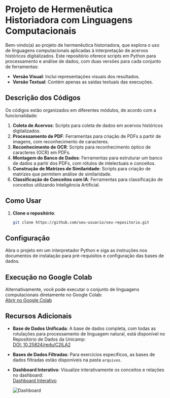 # Projeto de Hermenêutica Historiadora com Linguagens Computacionais

Bem-vindo(a) ao projeto de hermenêutica historiadora, que explora o uso de linguagens computacionais aplicadas à interpretação de acervos históricos digitalizados. Este repositório oferece scripts em Python para processamento e análise de dados, com duas versões para cada conjunto de ferramentas:

- **Versão Visual**: Inclui representações visuais dos resultados.
- **Versão Textual**: Contém apenas as saídas textuais das execuções.

## Descrição dos Códigos

Os códigos estão organizados em diferentes módulos, de acordo com a funcionalidade:

1. **Coleta de Acervos**: Scripts para coleta de dados em acervos históricos digitalizados.
2. **Processamento de PDF**: Ferramentas para criação de PDFs a partir de imagens, com reconhecimento de caracteres.
3. **Reconhecimento de OCR**: Scripts para reconhecimento óptico de caracteres (OCR) em PDFs.
4. **Montagem do Banco de Dados**: Ferramentas para estruturar um banco de dados a partir dos PDFs, com rótulos de intelectuais e conceitos.
5. **Construção de Matrizes de Similaridade**: Scripts para criação de matrizes que permitem análise de similaridade.
6. **Classificação de Conceitos com IA**: Ferramentas para classificação de conceitos utilizando Inteligência Artificial.

## Como Usar

1. **Clone o repositório**:
   ```bash
   git clone https://github.com/seu-usuario/seu-repositorio.git

## Configuração

Abra o projeto em um interpretador Python e siga as instruções nos documentos de instalação para pré-requisitos e configuração das bases de dados.

## Execução no Google Colab

Alternativamente, você pode executar o conjunto de linguagens computacionais diretamente no Google Colab:  
[Abrir no Google Colab](https://colab.research.google.com/drive/1Yul3ohEIOYYzisBT2FxVWBUYEmzOxwpQ?usp=sharing)

## Recursos Adicionais

- **Base de Dados Unificada**: A base de dados completa, com todas as rotulações para processamento de linguagem natural, está disponível no Repositório de Dados da Unicamp:  
  [DOI: 10.25824/redu/C2ILA2](https://doi.org/10.25824/redu/C2ILA2)

- **Bases de Dados Filtradas**: Para exercícios específicos, as bases de dados filtradas estão disponíveis na pasta `arquivos`.

- **Dashboard Interativo**: Visualize interativamente os conceitos e relações no dashboard:  
  [Dashboard Interativo](https://chd.ifch.unicamp.br/)

  ![Dashboard](dash.png)

